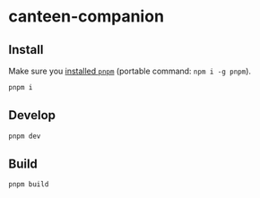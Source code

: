 # canteen-companion

## Install

Make sure you [installed `pnpm`](https://pnpm.io/installation) (portable command: `npm i -g pnpm`).

```bash
pnpm i
```

## Develop

```bash
pnpm dev
```

## Build

```bash
pnpm build
```
